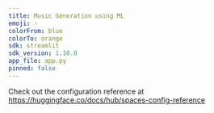 ```yaml
---
title: Music Generation using ML
emoji: 🎶
colorFrom: blue
colorTo: orange
sdk: streamlit
sdk_version: 1.10.0
app_file: app.py
pinned: false
---
```


Check out the configuration reference at https://huggingface.co/docs/hub/spaces-config-reference